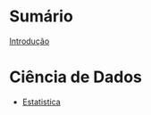 # Sumário

[Introdução](README.md)

<!-- Capítulos enumerados -->

# Ciência de Dados

- [Estatistica](./Estatistica/01_Conceitos%20Estatisticos.md)

